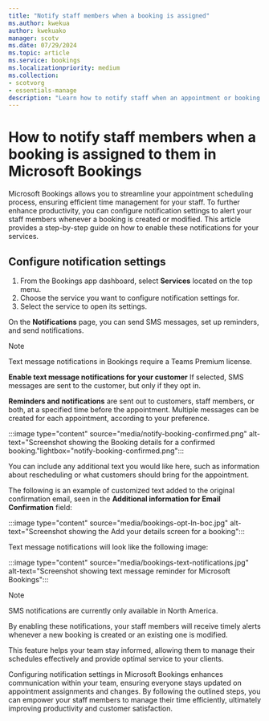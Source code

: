 ```yaml
---  
title: "Notify staff members when a booking is assigned"  
ms.author: kwekua
author: kwekuako
manager: scotv
ms.date: 07/29/2024  
ms.topic: article
ms.service: bookings 
ms.localizationpriority: medium
ms.collection:
- scotvorg
- essentials-manage
description: "Learn how to notify staff when an appointment or booking is created or updated." 
---
```


# How to notify staff members when a booking is assigned to them in Microsoft Bookings

Microsoft Bookings allows you to streamline your appointment scheduling process, ensuring efficient time management for your staff. To further enhance productivity, you can configure notification settings to alert your staff members whenever a booking is created or modified. This article provides a step-by-step guide on how to enable these notifications for your services.

## Configure notification settings

1. From the Bookings app dashboard, select **Services** located on the top menu.
2. Choose the service you want to configure notification settings for.
3. Select the service to open its settings.

On the **Notifications** page, you can send SMS messages, set up reminders, and send notifications.

> [!NOTE]
> Text message notifications in Bookings require a Teams Premium license.

**Enable text message notifications for your customer** If selected, SMS messages are sent to the customer, but only if they opt in.

**Reminders and notifications** are sent out to customers, staff members, or both, at a specified time before the appointment. Multiple messages can be created for each appointment, according to your preference.

:::image type="content" source="media/notify-booking-confirmed.png" alt-text="Screenshot showing the Booking details for a confirmed booking."lightbox="notify-booking-confirmed.png":::

You can include any additional text you would like here, such as information about rescheduling or what customers should bring for the appointment. 

The following is an example of customized text added to the original confirmation email, seen in the **Additional information for Email Confirmation** field:

:::image type="content" source="media/bookings-opt-In-boc.jpg" alt-text="Screenshot showing the Add your details screen for a booking":::

Text message notifications will look like the following image:

:::image type="content" source="media/bookings-text-notifications.jpg" alt-text="Screenshot showing text message reminder for Microsoft Bookings":::

>[!NOTE]
> SMS notifications are currently only available in North America.

By enabling these notifications, your staff members will receive timely alerts whenever a new booking is created or an existing one is modified.

This feature helps your team stay informed, allowing them to manage their schedules effectively and provide optimal service to your clients.

Configuring notification settings in Microsoft Bookings enhances communication within your team, ensuring everyone stays updated on appointment assignments and changes. By following the outlined steps, you can empower your staff members to manage their time efficiently, ultimately improving productivity and customer satisfaction.